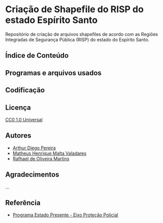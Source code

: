 # Criação de Shapefile do RISP do estado Espírito Santo

Repositório de criação de arquivos shapefiles de acordo com as Regiões Integradas de Segurança Pública (RISP) do estado do Espírito Santo.

## Índice de Conteúdo

## Programas e arquivos usados

## Codificação

## Licença

[CC0 1.0 Universal](/LICENSE)

## Autores

- [Arthur Diego Pereira](https://www.linkedin.com/in/arthurdiegopereira/)
- [Matheus Henrique Malta Valadares](https://github.com/matheus-valadares)
- [Rafhael de Oliveira Martins](https://github.com/rafhaelom)

## Agradecimentos

...

## Referência

- [Programa Estado Presente - Eixo Proteção Policial](https://sesp.es.gov.br/Media/Sesp/Prog.%20EP/MANUAL%20B%C3%81SICO%20DO%20PROGRAMA%20ESTADO%20PRESENTE%20-%20EIXO%20PROTE%C3%87%C3%83O%20POLICIAL.pdf)